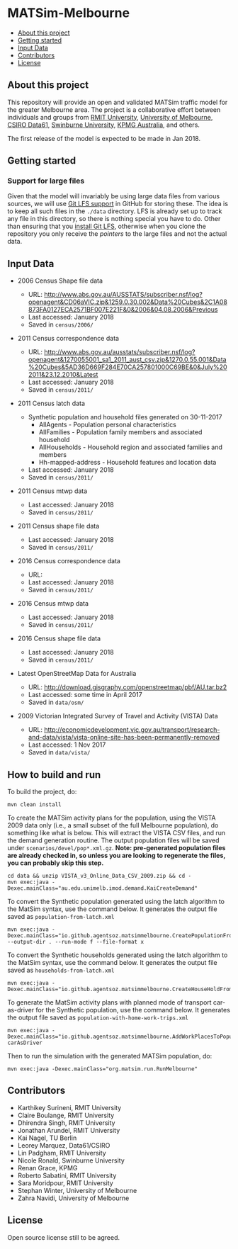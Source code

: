 # MATSim-Melbourne

* [About this project](#about-this-project)
* [Getting started](#getting-started)
* [Input Data](#input-data)
* [Contributors](#contributors)
* [License](#license)


## About this project

This repository will provide an open and validated MATSim traffic model for the greater Melbourne area. The project is a collaborative effort between individuals and groups from [RMIT University](http://www.rmit.edu.au), [University of Melbourne](http://www.unimelb.edu.au/), [CSIRO Data61](http://data61.csiro.au/), [Swinburne University](http://www.swinburne.edu.au/), [KPMG Australia](https://home.kpmg.com/au/en/home.html), and others.

The first release of the model is expected to be made in Jan 2018.


## Getting started

### Support for large files

Given that the model will invariably be using large data files from various sources, we will use [Git LFS support](https://help.github.com/articles/versioning-large-files/) in GitHub for storing these. The idea is to keep all such files in the `./data` directory. LFS is already set up to track any file in this directory, so there is nothing special 
you have to do. Other than ensuring that you [install Git LFS](https://help.github.com/articles/installing-git-large-file-storage/), otherwise when you clone the repository you only receive the *pointers* to the large files and not the actual data.


## Input Data

* 2006 Census Shape file data
  * URL: http://www.abs.gov.au/AUSSTATS/subscriber.nsf/log?openagent&CD06aVIC.zip&1259.0.30.002&Data%20Cubes&2C1A08873FA0127ECA2571BF007E221F&0&2006&04.08.2006&Previous
  * Last accessed: January 2018
  * Saved in `census/2006/`  

* 2011 Census correspondence data
  * URL: http://www.abs.gov.au/ausstats/subscriber.nsf/log?openagent&1270055001_sa1_2011_aust_csv.zip&1270.0.55.001&Data%20Cubes&5AD36D669F284E70CA257801000C69BE&0&July%202011&23.12.2010&Latest
  * Last accessed: January 2018
  * Saved in `census/2011/`

* 2011 Census latch data
  * Synthetic population and household files generated on 30-11-2017
    * AllAgents - Population personal characteristics
	* AllFamilies - Population family members and associated household
	* AllHouseholds - Household region and associated families and members
	* Hh-mapped-address - Household features and location data
  * Last accessed: January 2018
  * Saved in `census/2011/`

* 2011 Census mtwp data

  * Last accessed: January 2018
  * Saved in `census/2011/`

* 2011 Census shape file data

  * Last accessed: January 2018
  * Saved in `census/2011/`
  
* 2016 Census correspondence data
  * URL:
  * Last accessed: January 2018
  * Saved in `census/2011/`

* 2016 Census mtwp data

  * Last accessed: January 2018
  * Saved in `census/2011/`

* 2016 Census shape file data

  * Last accessed: January 2018
  * Saved in `census/2011/`

* Latest OpenStreetMap Data for Australia  
  * URL: http://download.gisgraphy.com/openstreetmap/pbf/AU.tar.bz2
  * Last accessed: some time in April 2017 
  * Saved in `data/osm/`


* 2009 Victorian Integrated Survey of Travel and Activity (VISTA) Data
  * URL: http://economicdevelopment.vic.gov.au/transport/research-and-data/vista/vista-online-site-has-been-permanently-removed
  * Last accessed: 1 Nov 2017
  * Saved in `data/vista/`

## How to build and run

To build the project, do:
```concept
mvn clean install
```

To create the MATSim activity plans for the population, using the VISTA 2009 data only (i.e., a small 
subset of the full Melbourne population), do something like what is below. This will extract the VISTA CSV files, 
and run the demand generation routine. The output population files will be saved under `scenarios/devel/pop*.xml.gz`. 
**Note: pre-generated population files are already checked in, so unless you are looking to regenerate the 
files, you can probably skip this step.**

```concept
cd data && unzip VISTA_v3_Online_Data_CSV_2009.zip && cd -
mvn exec:java -Dexec.mainClass="au.edu.unimelb.imod.demand.KaiCreateDemand"
```

To convert the Synthetic population generated using the latch algorithm to the MatSim syntax, use the command below. It
generates the output file saved as `population-from-latch.xml`
```concept
mvn exec:java -Dexec.mainClass="io.github.agentsoz.matsimmelbourne.CreatePopulationFromLatch" --output-dir . --run-mode f --file-format x
```
To convert the Synthetic households generated using the latch algorithm to the MatSim syntax, use the command below. It
generates the output file saved as `households-from-latch.xml`
```concept
mvn exec:java -Dexec.mainClass="io.github.agentsoz.matsimmelbourne.CreateHouseHoldFromLatch"
```

To generate the MatSim activity plans with planned mode of transport car-as-driver for the Synthetic population, use the command below. 
It generates the output file saved as `population-with-home-work-trips.xml`
```concept
mvn exec:java -Dexec.mainClass="io.github.agentsoz.matsimmelbourne.AddWorkPlacesToPopulation" carAsDriver
```

Then to run the simulation with the generated MATSim population, do:
```concept
mvn exec:java -Dexec.mainClass="org.matsim.run.RunMelbourne"
```

## Contributors

* Karthikey Surineni, RMIT University
* Claire Boulange, RMIT University
* Dhirendra Singh, RMIT University
* Jonathan Arundel, RMIT University
* Kai Nagel, TU Berlin
* Leorey Marquez, Data61/CSIRO
* Lin Padgham, RMIT University
* Nicole Ronald, Swinburne University
* Renan Grace, KPMG 
* Roberto Sabatini, RMIT University 
* Sara Moridpour, RMIT University 
* Stephan Winter, University of Melbourne 
* Zahra Navidi, University of Melbourne

## License

Open source license still to be agreed.

